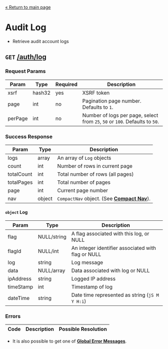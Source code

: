 [&laquo; Return to main page](../../README.md)

# Audit Log

* Retrieve audit account logs

## `GET`  [/auth/log]()

### Request Params

Param | Type | Required | Description
--- | --- | --- | ---
xsrf | hash32 | yes | XSRF token
page | int | no | Pagination page number. Defaults to `1`.
perPage | int | no | Number of logs per page, select from `25`, `50` or `100`. Defaults to `50`.

### Success Response

Param | Type |  Description
--- | --- | --- 
logs | array | An array of `Log` objects
count | int | Number of rows in current page
totalCount | int | Total number of rows (all pages)
totalPages | int | Total number of pages
page | int | Current page number
nav | object | `CompactNav` object. (See [**Compact Nav**](../../models/PAGINATION.md#compact-navigation)).

#### `object` Log

Param | Type |  Description
--- | --- | --- 
flag | NULL/string | A flag associated with this log, or NULL
flagId | NULL/int | An integer identifier associated with flag or NULL
log | string | Log message
data | NULL/array | Data associated with log or NULL
ipAddress | string | Logged IP address
timeStamp | int | Timestamp of log
dateTime | string | Date time represented as string (`jS M Y H:i`)

### Errors

Code | Description| Possible Resolution
--- | --- | ---

* It is also possible to get one of [**Global Error Messages**](../../README.md#global-error-messages).